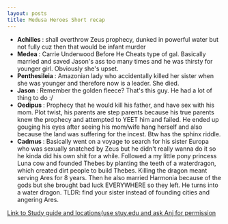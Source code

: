 ```yaml
---
layout: posts
title: Medusa Heroes Short recap
---
```

<div class="blurb">
    <p> <ul> 
          <li> <b> Achilles </b> : shall overthrow Zeus prophecy, dunked in powerful water but not fully cuz then that would be infant murder </li>
          <li> <b> Medea </b> : Carrie Underwood Before He Cheats type of gal. Basically married and saved Jason's ass too many times and he was thirsty for younger girl. Obviously she's upset. </li>
          <li> <b> Penthesileia </b> : Amazonian lady who accidentally killed her sister when she was younger and therefore now is a leader. She died. </li>
          <li> <b> Jason </b> : Remember the golden fleece? That's this guy. He had a lot of thing to do :/ </li>
          <li> <b> Oedipus </b>: Prophecy that he would kill his father, and have sex with his mom. Plot twist, his parents are step parents because his true parents knew the prophecy and attempted to YEET him and failed. He ended up gouging his eyes after seeing his mom/wife hang herself and also because the land was suffering for the incest. Btw has the sphinx riddle. </li>
          <li> <b> Cadmus </b>: Basically went on a voyage to search for his sister Europa who was sexually snatched by Zeus but he didn't really wanna do it so he kinda did his own shit for a while. Followed a my little pony princess Luna cow and founded Thebes by planting the teeth of a waterdragon, which created dirt people to build Thebes. Killing the dragon meant serving Ares for 8 years. Then he also married Harmonia because of the gods but she brought bad luck EVERYWHERE so they left. He turns into a water dragon. TLDR: find your sister instead of founding cities and angering Ares. </li>
        </ul>
        <a href = "https://docs.google.com/viewer?a=v&pid=sites&srcid=ZGVmYXVsdGRvbWFpbnxteXRob2xvZ3lleGFtfGd4OmRhODZhYzBlMjIxMjg3OQ"> Link to Study guide and locations(use stuy.edu and ask Anj for permission </a>
   </p>
</div><!-- /.blurb -->
